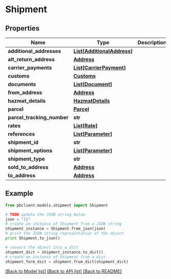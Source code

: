 # Shipment


## Properties
Name | Type | Description | Notes
------------ | ------------- | ------------- | -------------
**additional_addresses** | [**List[AdditionalAddress]**](AdditionalAddress.md) |  | [optional] 
**alt_return_address** | [**Address**](Address.md) |  | [optional] 
**carrier_payments** | [**List[CarrierPayment]**](CarrierPayment.md) |  | [optional] 
**customs** | [**Customs**](Customs.md) |  | [optional] 
**documents** | [**List[Document]**](Document.md) |  | [optional] 
**from_address** | [**Address**](Address.md) |  | 
**hazmat_details** | [**HazmatDetails**](HazmatDetails.md) |  | [optional] 
**parcel** | [**Parcel**](Parcel.md) |  | 
**parcel_tracking_number** | **str** |  | [optional] 
**rates** | [**List[Rate]**](Rate.md) |  | 
**references** | [**List[Parameter]**](Parameter.md) |  | [optional] 
**shipment_id** | **str** |  | [optional] 
**shipment_options** | [**List[Parameter]**](Parameter.md) |  | [optional] 
**shipment_type** | **str** |  | [optional] 
**sold_to_address** | [**Address**](Address.md) |  | [optional] 
**to_address** | [**Address**](Address.md) |  | 

## Example

```python
from pbclient.models.shipment import Shipment

# TODO update the JSON string below
json = "{}"
# create an instance of Shipment from a JSON string
shipment_instance = Shipment.from_json(json)
# print the JSON string representation of the object
print Shipment.to_json()

# convert the object into a dict
shipment_dict = shipment_instance.to_dict()
# create an instance of Shipment from a dict
shipment_form_dict = shipment.from_dict(shipment_dict)
```
[[Back to Model list]](../README.md#documentation-for-models) [[Back to API list]](../README.md#documentation-for-api-endpoints) [[Back to README]](../README.md)


